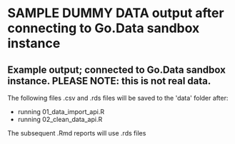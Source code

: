 # SAMPLE DUMMY DATA output after connecting to Go.Data sandbox instance

## Example output; connected to Go.Data sandbox instance. PLEASE NOTE: this is not real data.

The following files .csv and .rds files will be saved to the 'data' folder after:
- running 01_data_import_api.R 
- running 02_clean_data_api.R

The subsequent .Rmd reports will use .rds files


